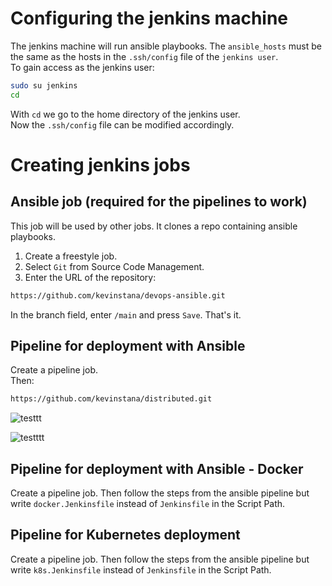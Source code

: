 # Configuring the jenkins machine
The jenkins machine will run ansible playbooks. The `ansible_hosts` must be the same as the hosts in the `.ssh/config` file of the `jenkins user`.  
To gain access as the jenkins user:  
```bash
sudo su jenkins
cd
```
With `cd` we go to the home directory of the jenkins user.  
Now the `.ssh/config` file can be modified accordingly.
# Creating jenkins jobs
## Ansible job (required for the pipelines to work)
This job will be used by other jobs. It clones a repo containing ansible playbooks.  

1. Create a freestyle job.
2. Select `Git` from Source Code Management.  
3. Enter the URL of the repository:
```bash
https://github.com/kevinstana/devops-ansible.git
``` 

In the branch field, enter `/main` and press `Save`. That's it.  

## Pipeline for deployment with Ansible
Create a pipeline job.  
Then:  
```bash
https://github.com/kevinstana/distributed.git
```

![testtt](https://github.com/kevinstana/distributed/assets/122367928/db92bbe5-4936-4fc5-b971-b13b938047e4)  

![testttt](https://github.com/kevinstana/distributed/assets/122367928/9827f78b-1aaf-4525-94e3-2fa772bc16f4)     

## Pipeline for deployment with Ansible - Docker
Create a pipeline job. Then follow the steps from the ansible pipeline but write `docker.Jenkinsfile` instead of `Jenkinsfile` in the Script Path.  

## Pipeline for Kubernetes deployment
Create a pipeline job. Then follow the steps from the ansible pipeline but write `k8s.Jenkinsfile` instead of `Jenkinsfile` in the Script Path.
